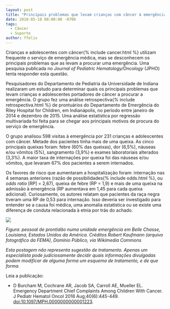 ```yaml
---
layout: post
title: "Principais problemas que levam crianças com câncer à emergência"
date: 2018-05-18 08:00:00 -0700
tags:
  - Câncer
  - Suporte
author: ffelix
---
```


Crianças e adolescentes com câncer{% include cancer.html %} utilizam frequente o serviço de emergência médica, mas se desconhecem os principais problemas que as levam a procurar uma emergência. Uma pesquisa publicada no _Journal of Pediatric Hematology/Oncology_ (JPHO) tenta responder esta questão.
<!--more-->

Pesquisadores do Departamento de Pediatria da Universidade de Indiana realizaram um estudo para determinar quais os principais problemas que levam crianças e adolescentes portadores de câncer a procurar a emergência. O grupo fez uma análise retrospectiva{% include retrospectiva.html %} de prontuários do Departamento de Emergência do Riley Hospital for Children, em Indianápolis, no período entre janeiro de 2014 e dezembro de 2015. Uma análise estatística por regressão multivariada foi feita para se chegar aos principais motivos de procura do serviço de emergência.

O grupo analisou 598 visitas à emergência por 231 crianças e adolescentes com câncer. Metade dos pacientes tinha mais de uma queixa. As cinco principais queixas foram: febre (60% das queixas), dor (6,5%), náuseas e/ou vômitos (5%), sangramento (3,9%) e exames laboratoriais alterados (3,3%). A maior taxa de internações por queixa foi das náuseas e/ou vômitos, que levaram 67% dos pacientes a serem internados.

Os favores de risco que aumentaram a hospitalização foram: internação nas 4 semanas anteriores (razão de possibilidades{% include odds.html %}, ou _odds ratio_ [RP] = 2,67), queixa de febre (RP = 1,9) e mais de uma queixa na admissão à emergência (RP aumentava em 1,45 para cada queixa adicional). Curiosamente, os autores relatam que pacientes da raça negra tiveram uma RP de 0,53 para internação. Isso deveria ser investigado para entender se a causa foi médica, uma anomalia estatística ou se existe uma diferença de conduta relacionada à etnia por trás do achado.

![](https://upload.wikimedia.org/wikipedia/commons/3/3f/FEMA_-_18213_-_Photograph_by_Robert_Kaufmann_taken_on_10-25-2005_in_Louisiana.jpg)

_Figura: pessoal de prontidão numa unidade emergência em Belle Chasse, Louisiana, Estados Unidos da América. Créditos Robert Kaufmann (arquivo fotográfico da FEMA), Domínio Público, via Wikimedia Commons_

_Esta postagem não representa sugestão de tratamento. Apenas um especialista pode judiciosamente decidir quais informações divulgadas podem modificar de alguma forma um esquema de tratamento, e de que forma._

Leia a publicação:
- D Burcham M, Cochrane AR, Jacob SA, Carroll AE, Mueller EL. Emergency Department Chief Complaints Among Children With Cancer. J Pediatr Hematol Oncol 2018 Aug;40(6):445-449. [doi:10.1097/MPH.0000000000001223](http://doi.org/10.1097/MPH.0000000000001223).

